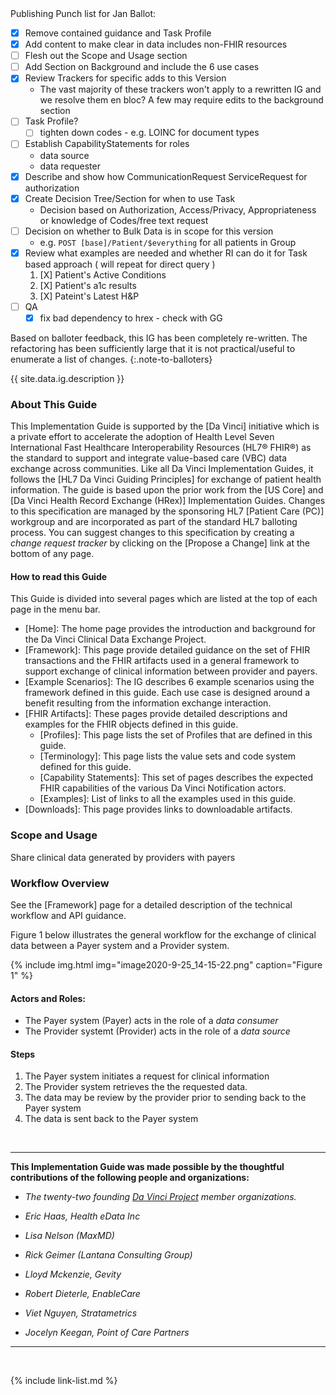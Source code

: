 <div class="bg-info" markdown="1">
Publishing Punch list for Jan Ballot:

- [X] Remove contained guidance and Task Profile
- [X] Add content to make clear in data includes non-FHIR resources
- [ ] Flesh out the Scope and Usage section
- [ ] Add Section on Background and include the 6 use cases
- [X] Review Trackers for specific adds to this Version
  - The vast majority of these trackers won't apply to a rewritten IG and we resolve them en bloc? A few may require edits to the background section
- [ ] Task Profile?
  - [ ] tighten down codes  - e.g. LOINC for document types
- [ ] Establish CapabilityStatements for roles
    - data source
    - data requester
- [X] Describe and show how CommunicationRequest ServiceRequest for authorization
- [X] Create Decision Tree/Section for when to use Task
  - Decision based on Authorization, Access/Privacy, Appropriateness or knowledge of Codes/free text request
- [ ] Decision on whether to Bulk Data is in scope for this version
  - e.g. `POST [base]/Patient/$everything` for all patients in Group
- [X] Review what examples are needed and whether RI can do it for Task based approach ( will repeat for direct query )
  1. [X] Patient's Active Conditions
  1. [X] Patient's a1c results
  1. [X] Pateint's Latest H&P
- [ ] QA
  - [X] fix bad dependency to hrex - check with GG
</div>

Based on balloter feedback, this IG has been completely re-written. The refactoring has been sufficiently large that it is not practical/useful to enumerate a list of changes.
{:.note-to-balloters}

{{ site.data.ig.description }}

### About This Guide

This Implementation Guide is supported by the [Da Vinci] initiative which is a private effort to accelerate the adoption of Health Level Seven International Fast Healthcare Interoperability Resources (HL7® FHIR®) as the standard to support and integrate value-based care (VBC) data exchange across communities. Like all Da Vinci Implementation Guides, it follows the [HL7 Da Vinci Guiding Principles] for exchange of patient health information.  The guide is based upon the prior work from the [US Core] and [Da Vinci Health Record Exchange (HRex)] Implementation Guides. Changes to this specification are managed by the sponsoring HL7 [Patient Care (PC)] workgroup and are incorporated as part of the standard HL7 balloting process. You can suggest changes to this specification by creating a *change request tracker* by clicking on the [Propose a Change] link at the bottom of any page.

#### How to read this Guide

This Guide is divided into several pages which are listed at the top of each page in the menu bar.

- [Home]\: The home page provides the introduction and background for the Da Vinci Clinical Data Exchange Project.
- [Framework]\: This page provide detailed guidance on the set of FHIR transactions and the FHIR artifacts used in a general framework to support exchange of clinical information between provider and payers.
- [Example Scenarios]\: The IG describes 6 example scenarios using the framework defined in this guide. Each use case is designed around a benefit resulting from the information exchange interaction.
- [FHIR Artifacts]\: These pages provide detailed descriptions and examples for the FHIR objects defined in this guide.
  - [Profiles]\: This page lists the set of Profiles that are defined in this guide.
  - [Terminology]\: This page lists the value sets and code system defined for this guide.
  - [Capability Statements]\: This set of pages describes the expected FHIR capabilities of the various Da Vinci Notification actors.
  - [Examples]\: List of links to all the examples used in this guide.
- [Downloads]\: This page provides links to downloadable artifacts.

### Scope and Usage

Share clinical data generated by providers with payers


### Workflow Overview

See the [Framework] page for a detailed description of the technical workflow and API guidance.

Figure 1 below illustrates the general workflow for the exchange of clinical data between a Payer system and a Provider system.

{% include img.html img="image2020-9-25_14-15-22.png" caption="Figure 1" %}

#### Actors and Roles:

- The Payer system (Payer) acts in the role of a *data consumer*
- The Provider systemt (Provider) acts in the role of a *data source*

#### Steps
1. The Payer system initiates a request for clinical information
1. The Provider system retrieves the the requested data.
1. The data may be review by the provider prior to sending back to the Payer system
1. The data is sent back to the Payer system

<br/>

---

 **This Implementation Guide was made possible by the thoughtful contributions of the following people and organizations:**

 - *The twenty-two founding [Da Vinci Project](http://www.hl7.org/about/davinci/index.cfm?ref=common) member organizations.*

 - *Eric Haas, Health eData Inc*
 - *Lisa Nelson (MaxMD)*
 - *Rick Geimer (Lantana Consulting Group)*
 - *Lloyd Mckenzie, Gevity*
 - *Robert Dieterle, EnableCare*
 - *Viet Nguyen, Stratametrics*
 - *Jocelyn Keegan, Point of Care Partners*

---

<br />

{% include link-list.md %}
